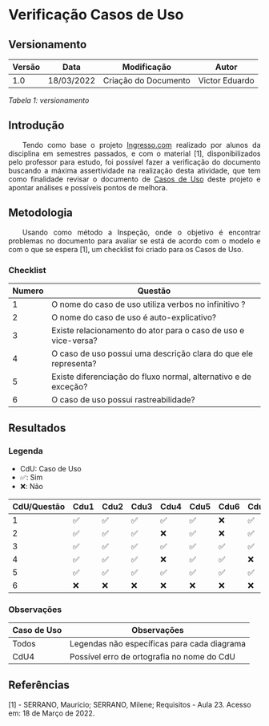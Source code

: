 # Verificação Casos de Uso
## Versionamento

| Versão | Data | Modificação | Autor |
|-|-|:-:|:-:|
| 1.0 | 18/03/2022 | Criação do Documento | Victor Eduardo |

*Tabela 1: versionamento*

## Introdução
<p style="text-align: justify">&emsp;&emsp;Tendo como base o projeto <a href="https://requisitos-de-software.github.io/2021.1-Ingresso.com/verificacao/casos_de_uso/">Ingresso.com</a> realizado por alunos da disciplina em semestres passados, e com o material [1], disponibilizados pelo professor para estudo, foi possível fazer a verificação do documento buscando a máxima assertividade na realização desta atividade, que tem como finalidade revisar o documento de <a href="https://requisitos-de-software.github.io/2021.2-Tembici/modelagem/casos_de_uso/">Casos de Uso</a> deste projeto e apontar análises e possíveis pontos de melhora.</p>

## Metodologia
<p style="text-align: justify">&emsp;&emsp;Usando como método a Inspeção, onde o objetivo é encontrar problemas no documento para avaliar se está de acordo com o modelo e com o que se espera [1], um checklist foi criado para os Casos de Uso.</p>

### Checklist
| Numero | Questão |
|-|-|
| 1 | O nome do caso de uso utiliza verbos no infinitivo ? |
| 2 | O nome do caso de uso é auto-explicativo?	 |
| 3 | Existe relacionamento do ator para o caso de uso e vice-versa? |
| 4 | O caso de uso possui uma descrição clara do que ele representa? |
| 5 | Existe diferenciação do fluxo normal, alternativo e de exceção? |
| 6 | O caso de uso possui rastreabilidade? |

## Resultados
### Legenda
- CdU: Caso de Uso
- ✅: Sim
- ❌: Não

| CdU/Questão | Cdu1 | Cdu2 | Cdu3 | Cdu4 | Cdu5 | Cdu6 | Cdu7 |
|-|-|-|-|-|-|-|-|
| 1 |✅|✅|✅|✅|✅|❌|✅|
| 2 |✅|✅|✅|❌|✅|❌|✅|
| 3 |✅|✅|✅|✅|✅|✅|✅|
| 4 |✅|✅|✅|❌|✅|✅|❌|
| 5 |✅|✅|✅|✅|✅|✅|✅|
| 6 |❌|❌|❌|❌|❌|❌|❌|

### Observações
| Caso de Uso | Observações |
|-|-|
| Todos | Legendas não específicas para cada diagrama |
| CdU4 | Possível erro de ortografia no nome do CdU |

## Referências 
<p>[1] - SERRANO, Maurício; SERRANO, Milene; Requisitos - Aula 23. Acesso em: 18 de Março de 2022. </p>
